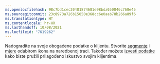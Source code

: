 ```yaml
---
ms.openlocfilehash: 98c7bd1cec20481874681e98bda050846c760e45
ms.sourcegitcommit: 23c8973a726b15050e368cc6e0aab78b266a89f6
ms.translationtype: HT
ms.contentlocale: hr-HR
ms.lasthandoff: 10/08/2021
ms.locfileid: "7619262"
---
```

Nadogradite na svoje obogaćene podatke o klijentu. Stvorite [segmente](../audience-insights/segments.md) i [mjere](../audience-insights/measures.md) odabirom ikona na naredbenoj traci. Također možete [izvesti podatke](../audience-insights/export-destinations.md) kako biste pružili prilagođeno iskustvo svojim klijentima.